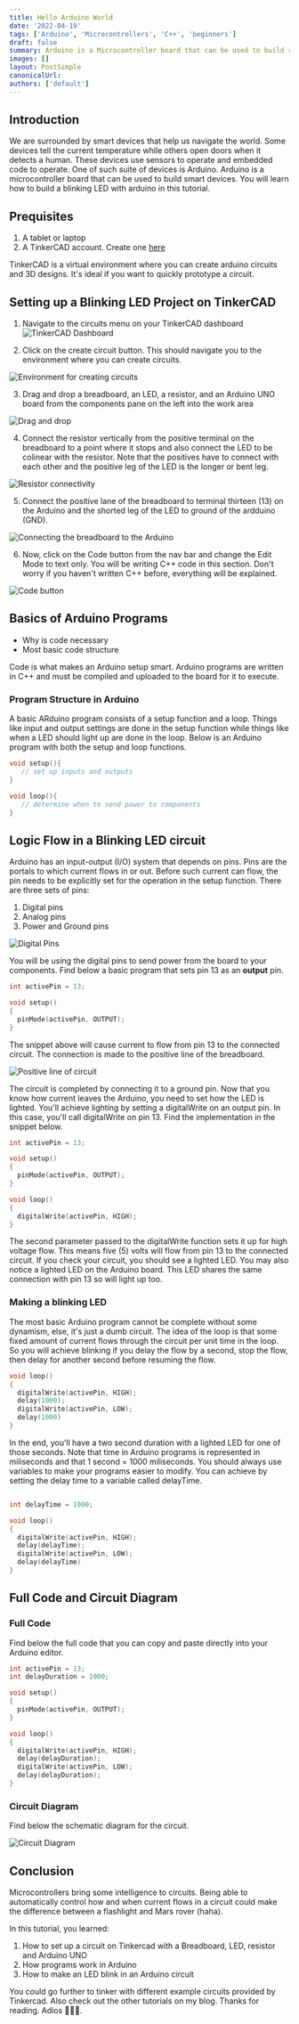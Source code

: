 ```yaml
---
title: Hello Arduino World
date: '2022-04-19'
tags: ['Arduino', 'Microcontrollers', 'C++', 'beginners']
draft: false
summary: Arduino is a Microcontroller board that can be used to build robots and smart devices. This blog post goes over the hello-world of Arduino, a blinking LED.
images: []
layout: PostSimple
canonicalUrl:
authors: ['default']
---
```


## Introduction

We are surrounded by smart devices that help us navigate the world. Some devices tell the current temperature while others open doors when it detects a human. These devices use sensors to operate and embedded code to operate. One of such suite of devices is Arduino. Arduino is a microcontroller board that can be used to build smart devices. You will learn how to build a blinking LED with arduino in this tutorial.

## Prequisites

1. A tablet or laptop
2. A TinkerCAD account. Create one [here](https://www.tinkercad.com/join)

TinkerCAD is a virtual environment where you can create arduino circuits and 3D designs. It's ideal if you want to quickly prototype a circuit.

## Setting up a Blinking LED Project on TinkerCAD

1. Navigate to the circuits menu on your TinkerCAD dashboard
   ![TinkerCAD Dashboard](https://i.imgur.com/CqJV9BU.png)

2. Click on the create circuit button. This should navigate you to the environment where you can create circuits.

![Environment for creating circuits](https://i.imgur.com/lQYDk8i.png)

3. Drag and drop a breadboard, an LED, a resistor, and an Arduino UNO board from the components pane on the left into the work area

![Drag and drop](https://i.imgur.com/jBPXe9m.png)

4. Connect the resistor vertically from the positive terminal on the breadboard to a point where it stops and also connect the LED to be colinear with the resistor. Note that the positives have to connect with each other and the positive leg of the LED is the longer or bent leg.

![Resistor connectivity](https://i.imgur.com/a7uCLG9.png)

5. Connect the positive lane of the breadboard to terminal thirteen (13) on the Arduino and the shorted leg of the LED to ground of the ardduino (GND).

![Connecting the breadboard to the Arduino](https://i.imgur.com/qb3tP0w.png)

6. Now, click on the Code button from the nav bar and change the Edit Mode to text only. You will be writing C++ code in this section. Don't worry if you haven't written C++ before, everything will be explained.

![Code button](https://i.imgur.com/qSK4Qed.png)

## Basics of Arduino Programs

- Why is code necessary
- Most basic code structure

Code is what makes an Arduino setup smart. Arduino programs are written in C++ and must be compiled and uploaded to the board for it to execute.

### Program Structure in Arduino

A basic ARduino program consists of a setup function and a loop. Things like input and output settings are done in the setup function while things like when a LED should light up are done in the loop. Below is an Arduino program with both the setup and loop functions.

```cpp
void setup(){
   // set up inputs and outputs
}

void loop(){
   // determine when to send power to components
}
```

## Logic Flow in a Blinking LED circuit

Arduino has an input-output (I/O) system that depends on pins. Pins are the portals to which current flows in or out. Before such current can flow, the pin needs to be explicitly set for the operation in the setup function. There are three sets of pins:

1. Digital pins
2. Analog pins
3. Power and Ground pins

![Digital Pins](https://user-images.githubusercontent.com/40396070/164608999-cb3fbae6-51f1-4b2a-960a-80c645f0b480.png)

You will be using the digital pins to send power from the board to your components. Find below a basic program that sets pin 13 as an **output** pin.

```cpp
int activePin = 13;

void setup()
{
  pinMode(activePin, OUTPUT);
}
```

The snippet above will cause current to flow from pin 13 to the connected circuit. The connection is made to the positive line of the breadboard.

![Positive line of circuit](https://user-images.githubusercontent.com/40396070/164609081-0c6d019e-fee7-44fd-8de3-1d79f66acad7.png)

The circuit is completed by connecting it to a ground pin. Now that you know how current leaves the Arduino, you need to set how the LED is lighted. You'll achieve lighting by setting a digitalWrite on an output pin. In this case, you'll call digitalWrite on pin 13. Find the implementation in the snippet below.

```cpp
int activePin = 13;

void setup()
{
  pinMode(activePin, OUTPUT);
}

void loop()
{
  digitalWrite(activePin, HIGH);
}
```

The second parameter passed to the digitalWrite function sets it up for high voltage flow. This means five (5) volts will flow from pin 13 to the connected circuit. If you check your circuit, you should see a lighted LED. You may also notice a lighted LED on the Arduino board. This LED shares the same connection with pin 13 so will light up too.

### Making a blinking LED

The most basic Arduino program cannot be complete without some dynamism, else, it's just a dumb circuit. The idea of the loop is that some fixed amount of current flows through the circuit per unit time in the loop. So you will achieve blinking if you delay the flow by a second, stop the flow, then delay for another second before resuming the flow.

```cpp
void loop()
{
  digitalWrite(activePin, HIGH);
  delay(1000);
  digitalWrite(activePin, LOW);
  delay(1000)
}
```

In the end, you'll have a two second duration with a lighted LED for one of those seconds. Note that time in Arduino programs is represented in miliseconds and that 1 second = 1000 miliseconds. You should always use variables to make your programs easier to modify. You can achieve by setting the delay time to a variable called delayTime.

```cpp

int delayTime = 1000;

void loop()
{
  digitalWrite(activePin, HIGH);
  delay(delayTime);
  digitalWrite(activePin, LOW);
  delay(delayTime)
}
```

## Full Code and Circuit Diagram

### Full Code

Find below the full code that you can copy and paste directly into your Arduino editor.

```cpp
int activePin = 13;
int delayDuration = 1000;

void setup()
{
  pinMode(activePin, OUTPUT);
}

void loop()
{
  digitalWrite(activePin, HIGH);
  delay(delayDuration);
  digitalWrite(activePin, LOW);
  delay(delayDuration);
}
```

### Circuit Diagram

Find below the schematic diagram for the circuit.

![Circuit Diagram](https://user-images.githubusercontent.com/40396070/164607685-163be6b0-86af-4fd3-b0c6-5a9e5f3a9996.png)

## Conclusion

Microcontrollers bring some intelligence to circuits. Being able to automatically control how and when current flows in a circuit could make the difference between a flashlight and Mars rover (haha).

In this tutorial, you learned:

1. How to set up a circuit on Tinkercad with a Breadboard, LED, resistor and Arduino UNO
2. How programs work in Arduino
3. How to make an LED blink in an Arduino circuit

You could go further to tinker with different example circuits provided by Tinkercad. Also check out the other tutorials on my blog. Thanks for reading. Adios ✌🏾🧡.

